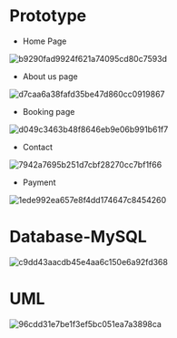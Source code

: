 # Prototype

* Home Page

![b9290fad9924f621a74095cd80c7593d](https://github.com/user-attachments/assets/f262def6-6279-4938-95ea-b3834ebdda34)

* About us page

![d7caa6a38fafd35be47d860cc0919867](https://github.com/user-attachments/assets/22834727-2cfa-4d90-be2a-2932cdedbd4b)

* Booking page

![d049c3463b48f8646eb9e06b991b61f7](https://github.com/user-attachments/assets/c8f8d156-c4b9-4d7c-bd2a-0c46242e0cee)

* Contact

![7942a7695b251d7cbf28270cc7bf1f66](https://github.com/user-attachments/assets/f3af5aa2-b6ca-4de5-9e54-802bbf1390ff)

* Payment

![1ede992ea657e8f4dd174647c8454260](https://github.com/user-attachments/assets/bb403a1e-cb92-4887-9f3e-f21968eb1087)

# Database-MySQL


![c9dd43aacdb45e4aa6c150e6a92fd368](https://github.com/user-attachments/assets/af11f746-f3b1-4aa1-8cb0-6ff1c5954166)


# UML

![96cdd31e7be1f3ef5bc051ea7a3898ca](https://github.com/user-attachments/assets/323cf2dc-7516-4702-aadf-8931741a775e)

